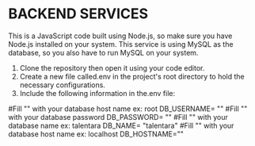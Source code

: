 # **BACKEND SERVICES**

This is a JavaScript code built using Node.js, so make sure you have Node.js installed on your system.
This service is using MySQL as the database, so you also have to run MySQL on your system.

1. Clone the repository then open it using your code editor.
2. Create a new file called.env in the project's root directory to hold the necessary configurations.
3. Include the following information in the.env file:

#Fill "" with your database host name ex: root
DB_USERNAME= ""
#Fill "" with your database password
DB_PASSWORD= ""
#Fill "" with your database name ex: talentara
DB_NAME= "talentara"
#Fill "" with your database host name ex: localhost
DB_HOSTNAME=""
